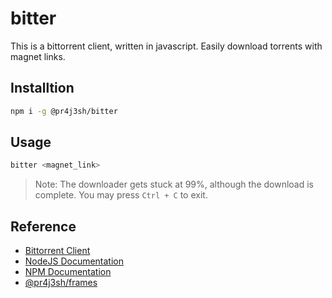 # bitter

This is a bittorrent client, written in javascript. Easily download torrents with magnet links.

## Installtion

```bash
npm i -g @pr4j3sh/bitter
```

## Usage

```bash
bitter <magnet_link>
```

> Note: The downloader gets stuck at 99%, although the download is complete. You may press `Ctrl + C` to exit.

## Reference

- [Bittorrent Client](https://allenkim67.github.io/programming/2016/05/04/how-to-make-your-own-bittorrent-client.html)
- [NodeJS Documentation](https://nodejs.org/en/learn/getting-started/introduction-to-nodejs)
- [NPM Documentation](https://docs.npmjs.com/)
- [@pr4j3sh/frames](https://pr4j3sh.github.io/frames/)
